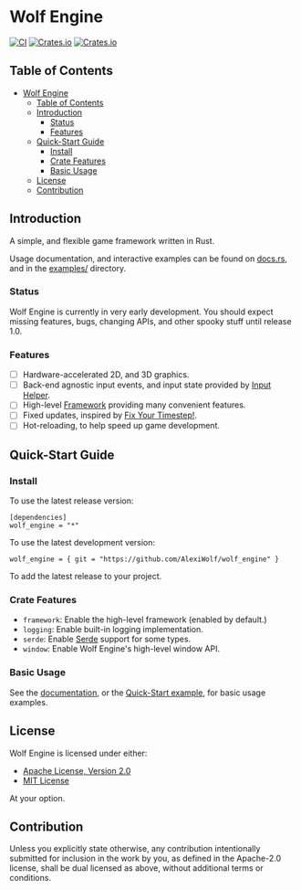 # Wolf Engine

[![CI](https://github.com/AlexiWolf/wolf_engine/actions/workflows/ci.yml/badge.svg)](https://github.com/AlexiWolf/wolf_engine/actions/workflows/ci.yml)
[![Crates.io](https://img.shields.io/crates/l/wolf_engine)](https://github.com/AlexiWolf/wolf_engine#license)
[![Crates.io](https://img.shields.io/crates/v/wolf_engine)](https://crates.io/crates/wolf_engine)

## Table of Contents 

<!--toc:start-->
- [Wolf Engine](#wolf-engine)
  - [Table of Contents](#table-of-contents)
  - [Introduction](#introduction)
    - [Status](#status)
    - [Features](#features)
  - [Quick-Start Guide](#quick-start-guide)
    - [Install](#install)
    - [Crate Features](#crate-features)
    - [Basic Usage](#basic-usage)
  - [License](#license)
  - [Contribution](#contribution)
<!--toc:end-->

## Introduction 

A simple, and flexible game framework written in Rust.

Usage documentation, and interactive examples can be found on 
[docs.rs](https://docs.rs/wolf_engine/latest/), and in the 
[examples/](examples/) directory.

### Status

Wolf Engine is currently in very early development.  You should expect missing
features, bugs, changing APIs, and other spooky stuff until release 1.0.

### Features

- [ ] Hardware-accelerated 2D, and 3D graphics.
- [ ] Back-end agnostic input events, and input state provided by 
      [Input Helper](https://crates.io/crates/input_helper/).
- [ ] High-level [Framework](https://docs.rs/wolf_engine_framework/latest/)
      providing many convenient features.
- [ ] Fixed updates, inspired by 
      [Fix Your Timestep!](https://www.gafferongames.com/post/fix_your_timestep/).
- [ ] Hot-reloading, to help speed up game development.

## Quick-Start Guide

### Install

To use the latest release version:

```
[dependencies]
wolf_engine = "*"
```

To use the latest development version:

```
wolf_engine = { git = "https://github.com/AlexiWolf/wolf_engine" }
```

To add the latest release to your project.

### Crate Features

- `framework`: Enable the high-level framework (enabled by default.)
- `logging`: Enable built-in logging implementation.
- `serde`: Enable [Serde](https://crates.io.crates/serde) support for some 
           types. 
- `window`: Enable Wolf Engine's high-level window API.

### Basic Usage

See the [documentation](https://docs.rs/wolf_engine/latest), or the 
[Quick-Start example](examples/core_engine_basics.rs), for basic usage 
examples.

## License

Wolf Engine is licensed under either:

- [Apache License, Version 2.0](LICENSE-APACHE)
- [MIT License](LICENSE-MIT)

At your option.

## Contribution

Unless you explicitly state otherwise, any contribution intentionally
submitted for inclusion in the work by you, as defined in the Apache-2.0 
license, shall be dual licensed as above, without additional terms or 
conditions.


